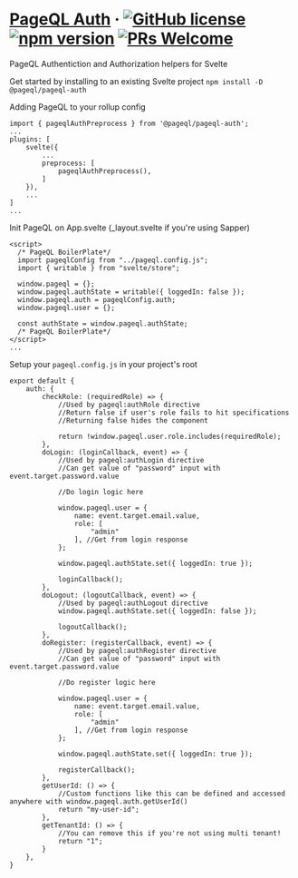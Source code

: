 # [PageQL Auth](https://pageql.dev) &middot; [![GitHub license](https://img.shields.io/badge/license-MIT-blue.svg)](https://github.com/pageql/pageql-auth/blob/master/LICENSE) [![npm version](https://img.shields.io/npm/v/@pageql/pageql-auth.svg?style=flat)](https://www.npmjs.com/package/@pageql/pageql-auth) [![PRs Welcome](https://img.shields.io/badge/PRs-welcome-brightgreen.svg)](https://reactjs.org/docs/how-to-contribute.html#your-first-pull-request)
PageQL Authentiction and Authorization helpers for Svelte

Get started by installing to an existing Svelte project
`npm install -D @pageql/pageql-auth`

Adding PageQL to your rollup config
```
import { pageqlAuthPreprocess } from '@pageql/pageql-auth';
...
plugins: [
    svelte({
        ...
        preprocess: [
            pageqlAuthPreprocess(),
        ]
    }),
    ...
]
...
```

Init PageQL on App.svelte (_layout.svelte if you're using Sapper)
```
<script>
  /* PageQL BoilerPlate*/
  import pageqlConfig from "../pageql.config.js";
  import { writable } from "svelte/store";

  window.pageql = {};
  window.pageql.authState = writable({ loggedIn: false });
  window.pageql.auth = pageqlConfig.auth;
  window.pageql.user = {};

  const authState = window.pageql.authState;
  /* PageQL BoilerPlate*/
</script>
...
```

Setup your `pageql.config.js` in your project's root
```
export default {
    auth: {
        checkRole: (requiredRole) => {
            //Used by pageql:authRole directive
            //Return false if user's role fails to hit specifications
            //Returning false hides the component

            return !window.pageql.user.role.includes(requiredRole);
        },
        doLogin: (loginCallback, event) => {
            //Used by pageql:authLogin directive
            //Can get value of "password" input with event.target.password.value

            //Do login logic here

            window.pageql.user = {
                name: event.target.email.value,
                role: [
                    "admin"
                ], //Get from login response
            };

            window.pageql.authState.set({ loggedIn: true });

            loginCallback();
        },
        doLogout: (logoutCallback, event) => {
            //Used by pageql:authLogout directive
            window.pageql.authState.set({ loggedIn: false });

            logoutCallback();
        },
        doRegister: (registerCallback, event) => {
            //Used by pageql:authRegister directive
            //Can get value of "password" input with event.target.password.value

            //Do register logic here

            window.pageql.user = {
                name: event.target.email.value,
                role: [
                    "admin"
                ], //Get from login response
            };

            window.pageql.authState.set({ loggedIn: true });

            registerCallback();
        },
        getUserId: () => {
            //Custom functions like this can be defined and accessed anywhere with window.pageql.auth.getUserId()
            return "my-user-id";
        },
        getTenantId: () => {
            //You can remove this if you're not using multi tenant!
            return "1";
        }
    },
}
```
